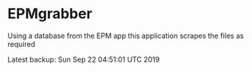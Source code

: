 # EPMgrabber
Using a database from the EPM app this application scrapes the files as required


Latest backup: Sun Sep 22 04:51:01 UTC 2019
